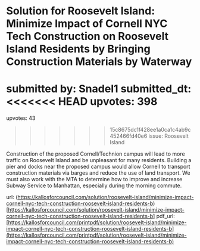 # Solution for Roosevelt Island: Minimize Impact of Cornell NYC Tech Construction on Roosevelt Island Residents by Bringing Construction Materials by Waterway #

submitted by: Snadel1
submitted_dt: 
<<<<<<< HEAD
upvotes: 398
=======
upvotes: 43
>>>>>>> 15c8675dc1f428ee1a0ca1c4ab9c452466fd40e6
issue: Roosevelt Island

Construction of the proposed Cornell/Technion campus will lead to more traffic on Roosevelt Island and be unpleasant for many residents. Building a pier and docks near the proposed campus would allow Cornell to transport construction materials via barges and reduce the use of land transport. We must also work with the MTA to determine how to improve and increase Subway Service to Manhattan, especially during the morning commute.

url: (https://kallosforcouncil.com/solution/roosevelt-island/minimize-impact-cornell-nyc-tech-construction-roosevelt-island-residents-b)[https://kallosforcouncil.com/solution/roosevelt-island/minimize-impact-cornell-nyc-tech-construction-roosevelt-island-residents-b]
pdf_url: [https://kallosforcouncil.com/printpdf/solution/roosevelt-island/minimize-impact-cornell-nyc-tech-construction-roosevelt-island-residents-b](https://kallosforcouncil.com/printpdf/solution/roosevelt-island/minimize-impact-cornell-nyc-tech-construction-roosevelt-island-residents-b)